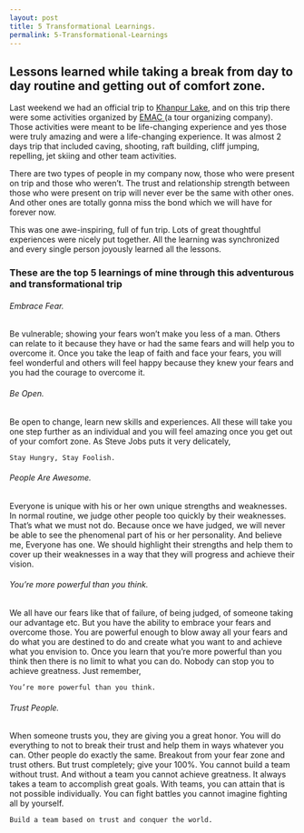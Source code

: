 ```yaml
---
layout: post
title: 5 Transformational Learnings.
permalink: 5-Transformational-Learnings
---
```

## Lessons learned while taking a break from day to day routine and getting out of comfort zone.


Last weekend we had an official trip to <a href="https://www.google.com.pk/search?q=khan+pur+lake&rlz=1C5CHFA_enPK561PK561&es_sm=91&tbm=isch&tbo=u&source=univ&sa=X&ei=obVpU529C4iWPbLggOgH&ved=0CEAQsAQ&biw=1278&bih=649#q=khanpur+lake&spell=1&tbm=isch" target="_blank">Khanpur Lake</a>, and on this trip there were some activities organized by <a href="http://www.emac.pk" target="_blacnk">EMAC </a> (a tour organizing company). Those activities were meant to be life-changing experience and yes those were truly amazing and were a life-changing experience. It was almost 2 days trip that included caving, shooting, raft building, cliff jumping, repelling, jet skiing and other team activities.

There are two types of people in my company now, those who were present on trip and those who weren’t. The trust and relationship strength between those who were present on trip will never ever be the same with other ones. And other ones are totally gonna miss the bond which we will have for forever now.

This was one awe-inspiring, full of fun trip. Lots of great thoughtful experiences were nicely put together. All the learning was synchronized and every single person joyously learned all the lessons.

### These are the top 5 learnings of mine through this adventurous and transformational trip


###### Embrace Fear.
Be vulnerable; showing your fears won’t make you less of a man. Others can relate to it because they have or had the same fears and will help you to overcome it. Once you take the leap of faith and face your fears, you will feel wonderful and others will feel happy because they knew your fears and you had the courage to overcome it. 

###### Be Open. 
Be open to change, learn new skills and experiences. All these will take you one step further as an individual and you will feel amazing once you get out of your comfort zone. As Steve Jobs puts it very delicately,  
```
Stay Hungry, Stay Foolish.
```

###### People Are Awesome.
Everyone is unique with his or her own unique strengths and weaknesses. In normal routine, we judge other people too quickly by their weaknesses. That’s what we must not do. Because once we have judged, we will never be able to see the phenomenal part of his or her personality. And believe me, Everyone has one. We should highlight their strengths and help them to cover up their weaknesses in a way that they will progress and achieve their vision.

###### You’re more powerful than you think.
We all have our fears like that of failure, of being judged, of someone taking our advantage etc. But you have the ability to embrace your fears and overcome those. You are powerful enough to blow away all your fears and do what you are destined to do and create what you want to and achieve what you envision to. Once you learn that you’re more powerful than you think then there is no limit to what you can do. Nobody can stop you to achieve greatness. Just remember,    
```
You’re more powerful than you think.
```

###### Trust People. 
When someone trusts you, they are giving you a great honor. You will do everything to not to break their trust and help them in ways whatever you can. Other people do exactly the same. Breakout from your fear zone and trust others. But trust completely; give your 100%. You cannot build a team without trust. And without a team you cannot achieve greatness. It always takes a team to accomplish great goals. With teams, you can attain that is not possible individually. You can fight battles you cannot imagine fighting all by yourself.  
```
Build a team based on trust and conquer the world.
```

